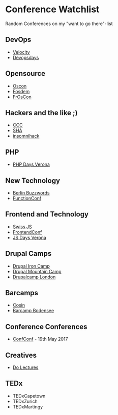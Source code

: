 # Conference Watchlist
Random Conferences on my "want to go there"-list

## DevOps
- [Velocity](http://velocityconf.com/)
- [Devopsdays](http://www.devopsdays.org/)

## Opensource
- [Oscon](http://www.oscon.com/)
- [Fosdem](https://fosdem.org/)
- [FrOsCon](http://www.froscon.de)

## Hackers and the like ;)
- [CCC](https://events.ccc.de/)
- [SHA](https://sha2017.org/)
- [insomnihack](https://insomnihack.ch/)

## PHP
- [PHP Days Verona](http://phpday.it/)

## New Technology
- [Berlin Buzzwords](https://berlinbuzzwords.de/17/about)
- [FunctionConf](https://functionconf.io/)

## Frontend and Technology
- [Swiss JS](http://www.swissjs.com/)
- [FrontendConf](http://frontendconf.ch/)
- [JS Days Verona](http://jsday.it/)

## Drupal Camps
- [Drupal Iron Camp](http://drupalironcamp.com/)
- [Drupal Mountain Camp](https://drupalmountaincamp.ch/)
- [Drupalcamp London](http://drupalcamp.london/)

## Barcamps
- [Cosin](https://www.cosin.ch/)
- [Barcamp Bodensee](http://barcamp-bodensee.de/)

## Conference Conferences
- [ConfConf](https://conf-conf.com/) - 19th May 2017

## Creatives
- [Do Lectures](http://www.thedolectures.com/)

## TEDx
- TEDxCapetown
- TEDxZurich
- TEDxMartingy
